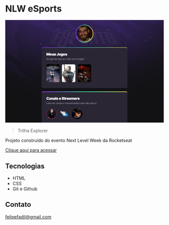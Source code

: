# NLW eSports 

![preview](./.github/preview.png)

> Trilha Explorer

Projeto construído do evento Next Level Week da Rocketseat

[Clique aqui para acessar](https://felipefadil.github.io/NLW-09/)

## Tecnologias

- HTML
- CSS
- Git e Github

## Contato

felipefadil@gmail.com